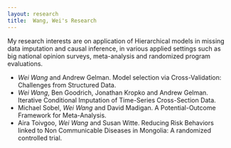 ```yaml
---
layout: research
title:  Wang, Wei's Research
---
```


My research interests are on application of Hierarchical models in missing data imputation and causal inference, in various applied settings such as big national opinion surveys, meta-analysis and randomized program evaluations.

- _Wei Wang_ and Andrew Gelman. Model selection via Cross-Validation: Challenges from Structured Data.
- _Wei Wang_, Ben Goodrich, Jonathan Kropko and Andrew Gelman. Iterative Conditional Imputation of Time-Series Cross-Section Data.
- Michael Sobel, _Wei Wang_ and David Madigan. A Potential-Outcome Framework for Meta-Analysis.
- Aira Toivgoo, _Wei Wang_ and Susan Witte. Reducing Risk Behaviors linked to Non Communicable Diseases in Mongolia: A randomized controlled trial.
